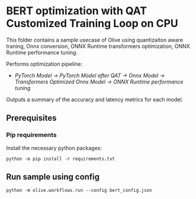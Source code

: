 # BERT optimization with QAT Customized Training Loop on CPU
This folder contains a sample usecase of Olive using quantizaiton aware traning, Onnx conversion, ONNX Runtime transformers optimization,
ONNX Runtime performance tuning.

Performs optimization pipeline:
- *PyTorch Model -> PyTorch Model after QAT -> Onnx Model -> Transformers Optimized Onnx Model -> ONNX Runtime performance tuning*

Outputs a summary of the accuracy and latency metrics for each model.

## Prerequisites
### Pip requirements
Install the necessary python packages:
```
python -m pip install -r requirements.txt
```

## Run sample using config
```
python -m olive.workflows.run --config bert_config.json
```
